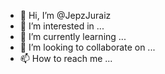 - 👋 Hi, I’m @JepzJuraiz
- 👀 I’m interested in ...
- 🌱 I’m currently learning ...
- 💞️ I’m looking to collaborate on ...
- 📫 How to reach me ...

<!---
JepzJuraiz/JepzJuraiz is a ✨ special ✨ repository because its `README.md` (this file) appears on your GitHub profile.
You can click the Preview link to take a look at your changes.
--->

